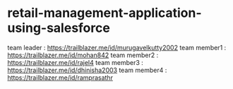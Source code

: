 # retail-management-application-using-salesforce

team leader   : https://trailblazer.me/id/murugavelkutty2002
team member1  : https://trailblazer.me/id/mohan842
team member2  : https://trailblazer.me/id/rajel4
team member3  : https://trailblazer.me/id/dhinisha2003
team member4  : https://trailblazer.me/id/ramprasathr
